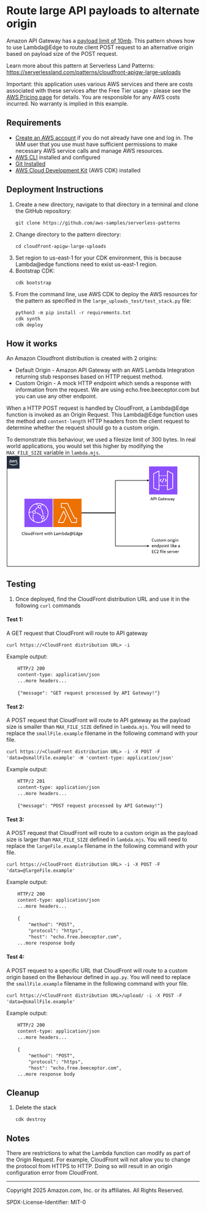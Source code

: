 # Route large API payloads to alternate origin
Amazon API Gateway has a [payload limit of 10mb](https://docs.aws.amazon.com/apigateway/latest/developerguide/limits.html#http-api-quotas). This pattern shows how to use Lambda@Edge to route client POST request to an alternative origin based on payload size of the POST request.

Learn more about this pattern at Serverless Land Patterns: https://serverlessland.com/patterns/cloudfront-apigw-large-uploads

Important: this application uses various AWS services and there are costs associated with these services after the Free Tier usage - please see the [AWS Pricing page](https://aws.amazon.com/pricing/) for details. You are responsible for any AWS costs incurred. No warranty is implied in this example.

## Requirements

* [Create an AWS account](https://portal.aws.amazon.com/gp/aws/developer/registration/index.html) if you do not already have one and log in. The IAM user that you use must have sufficient permissions to make necessary AWS service calls and manage AWS resources.
* [AWS CLI](https://docs.aws.amazon.com/cli/latest/userguide/install-cliv2.html) installed and configured
* [Git Installed](https://git-scm.com/book/en/v2/Getting-Started-Installing-Git)
* [AWS Cloud Development Kit](https://docs.aws.amazon.com/cdk/v2/guide/getting_started.html) (AWS CDK) installed

## Deployment Instructions

1. Create a new directory, navigate to that directory in a terminal and clone the GitHub repository:
    ``` 
    git clone https://github.com/aws-samples/serverless-patterns
    ```
1. Change directory to the pattern directory:
    ```
    cd cloudfront-apigw-large-uploads
    ```
1. Set region to us-east-1 for your CDK environment, this is because Lambda@edge functions need to exist us-east-1 region.
1. Bootstrap CDK:
    ```
    cdk bootstrap
    ```
1. From the command line, use AWS CDK to deploy the AWS resources for the pattern as specified in the `large_uploads_test/test_stack.py` file:
    ```
    python3 -m pip install -r requirements.txt
    cdk synth
    cdk deploy
    ```

## How it works
An Amazon Cloudfront distribution is created with 2 origins:
* Default Origin - Amazon API Gateway with an AWS Lambda Integration returning stub responses based on HTTP request method.  
* Custom Origin - A mock HTTP endpoint which sends a response with information from the request. We are using echo.free.beeceptor.com but you can use any other endpoint.

When a HTTP POST request is handled by CloudFront, a Lambda@Edge function is invoked as an Origin Request. This Lambda@Edge function uses the method and `content-length` HTTP headers from the client request to determine whether the request should go to a custom origin. 

To demonstrate this behaviour, we used a filesize limit of 300 bytes. In real world applications, you would set this higher by modifying the `MAX_FILE_SIZE` variable in `lambda.mjs`.
![diagram](diagram.png)


## Testing

1. Once deployed, find the CloudFront distribution URL and use it in the following `curl` commands

#### Test 1: 
A GET request that CloudFront will route to API gateway

```
curl https://<CloudFront distribution URL> -i
```

Example output:
```
    HTTP/2 200
    content-type: application/json
    ...more headers...

    {"message": "GET request processed by API Gateway!"}
```

#### Test 2: 
A POST request that CloudFront will route to API gateway as the payload size is smaller than `MAX_FILE_SIZE` defined in `lambda.mjs`. You will need to replace the `smallFile.example` filename in the following command with your file.

```
curl https://<CloudFront distribution URL> -i -X POST -F 'data=@smallFile.example' -H 'content-type: application/json'
```

Example output:
```
    HTTP/2 201
    content-type: application/json
    ...more headers...

    {"message": "POST request processed by API Gateway!"}
```

#### Test 3: 
A POST request that CloudFront will route to a custom origin as the payload size is larger than `MAX_FILE_SIZE` defined in `lambda.mjs`. You will need to replace the `largeFile.example` filename in the following command with your file.

```
curl https://<CloudFront distribution URL> -i -X POST -F 'data=@largeFile.example'
```

Example output:
```
    HTTP/2 200
    content-type: application/json
    ...more headers...

    {
        "method": "POST",
        "protocol": "https",
        "host": "echo.free.beeceptor.com",
    ...more response body
```


#### Test 4: 
A POST request to a specific URL that CloudFront will route to a custom origin based on the Behaviour defined in `app.py`. You will need to replace the `smallFile.example` filename in the following command with your file.

```
curl https://<CloudFront distribution URL>/upload/ -i -X POST -F 'data=@smallFile.example'
```

Example output:
```
    HTTP/2 200
    content-type: application/json
    ...more headers...

    {
        "method": "POST",
        "protocol": "https",
        "host": "echo.free.beeceptor.com",
    ...more response body
```


## Cleanup
 
1. Delete the stack
    ```
    cdk destroy
    ```


## Notes
There are restrictions to what the Lambda function can modify as part of the Origin Request. For example, CloudFront will not allow you to change the protocol from HTTPS to HTTP. Doing so will result in an origin configuration error from CloudFront.


----
Copyright 2025 Amazon.com, Inc. or its affiliates. All Rights Reserved.

SPDX-License-Identifier: MIT-0
